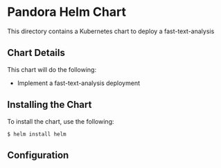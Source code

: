 # Pandora Helm Chart

This directory contains a Kubernetes chart to deploy a fast-text-analysis

## Chart Details

This chart will do the following:

* Implement a fast-text-analysis deployment

## Installing the Chart

To install the chart, use the following:

```shell
$ helm install helm
```

## Configuration

